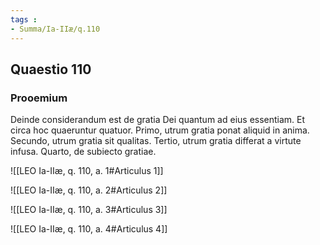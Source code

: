 ```yaml
---
tags : 
- Summa/Ia-IIæ/q.110
---
```


## Quaestio 110

### Prooemium

Deinde considerandum est de gratia Dei quantum ad eius essentiam. Et circa hoc quaeruntur quatuor. Primo, utrum gratia ponat aliquid in anima. Secundo, utrum gratia sit qualitas. Tertio, utrum gratia differat a virtute infusa. Quarto, de subiecto gratiae.

![[LEO Ia-IIæ, q. 110, a. 1#Articulus 1]]

![[LEO Ia-IIæ, q. 110, a. 2#Articulus 2]]

![[LEO Ia-IIæ, q. 110, a. 3#Articulus 3]]

![[LEO Ia-IIæ, q. 110, a. 4#Articulus 4]]

